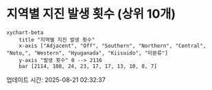 # 지역별 지진 발생 횟수 (상위 10개)

```mermaid
xychart-beta
    title "지역별 지진 발생 횟수"
    x-axis ["Adjacent", "Off", "Southern", "Northern", "Central", "Noto,", "Western", "Hyuganada", "Kiisuido", "미분류"]
    y-axis "발생 횟수" 0 --> 2116
    bar [2114, 108, 24, 23, 17, 17, 13, 10, 8, 7]
```

업데이트 시간: 2025-08-21 02:32:37
